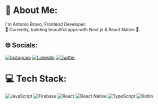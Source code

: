 # 💫 About Me:
I'm Antonio Bravo, Frontend Developer.<br>🌱 Currently, building beautiful apps with Next.js & React Native 💙.<br>

## 🌐 Socials:
[![Instagram](https://img.shields.io/badge/Instagram-%23E4405F.svg?logo=Instagram&logoColor=white)](https://www.instagram.com/_tonicodes/) [![LinkedIn](https://img.shields.io/badge/LinkedIn-%230077B5.svg?logo=linkedin&logoColor=white)](hhttps://www.linkedin.com/in/antonio-bravo/) [![Twitter](https://img.shields.io/badge/Twitter-%231DA1F2.svg?logo=Twitter&logoColor=white)](https://twitter.com/Toni_Bravo11)

# 💻 Tech Stack:
![JavaScript](https://img.shields.io/badge/JavaScript-323330?style=for-the-badge&logo=javascript&logoColor=F7DF1) ![Firebase](https://img.shields.io/badge/Firebase-20232A?style=for-the-badge&logo=firebase) ![React](https://img.shields.io/badge/React-20232A?style=for-the-badge&logo=react&logoColor=61DAFB) ![React Native](https://img.shields.io/badge/React_Native-20232A?style=for-the-badge&logo=react&logoColor=61DAFB) ![TypeScript](https://img.shields.io/badge/Typescript-20232A?style=for-the-badge&logo=typescript) ![Kotlin](https://img.shields.io/badge/Nextjs-20232A?style=for-the-badge&logo=next)
